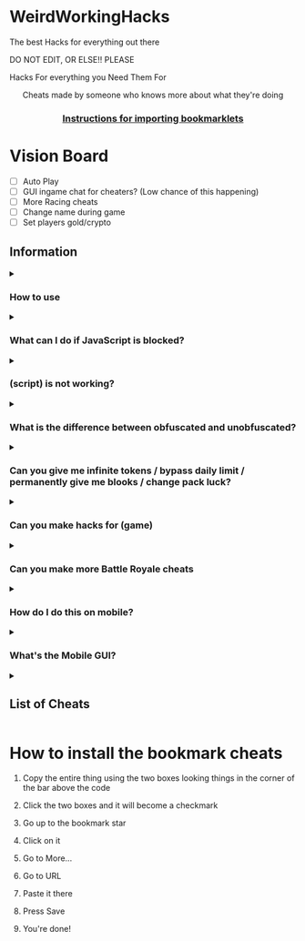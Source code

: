 # WeirdWorkingHacks
The best Hacks for everything out there

DO NOT EDIT, OR ELSE!!
PLEASE

Hacks For everything you Need Them For 

<p align="center">Cheats made by someone who knows more about what they're doing</p>
<h3 align="center"><a href="https://github.com/RONAKPATELLLLLLL/WeirdWorkingHacks/tree/main/Tutorials/Blooket%20Cheats">Instructions for importing bookmarklets</a></h2>

# Vision Board

- [ ] Auto Play
- [ ] GUI ingame chat for cheaters? (Low chance of this happening)
- [ ] More Racing cheats
- [ ] Change name during game
- [ ] Set players gold/crypto

## Information

<details><summary><h3>How to use</h3></summary>

There are 3 good methods to using these scripts:
1. Importing one of the Bookmarklets.html files using [these instructions](https://github.com/RONAKPATELLLLLLL/WeirdWorkingHacks/tree/main/Tutorials/Blooket%20Cheats)
2. Going to the [GitHub pages site](https://minesraft2.github.io/Blooket-Cheats), choosing a gamemode, then dragging a cheat to your bookmarks bar or clicking one to copy the script
3. Copying a script and running it in the inspect element console
</details>

<details><summary><h3>What can I do if JavaScript is blocked?</h3></summary>

We don't actually know what to do about this or how to fix it, sorry.
</details>

<details><summary><h3>(script) is not working?</h3></summary>

Make sure you're running it properly, if it still doesn't work and other cheats do, then make an issue
</details>

<details><summary><h3>What is the difference between obfuscated and unobfuscated?</h3></summary>

Obfuscated are scripts that are changed to be unreadable, unobfuscated are the original scripts (both with an added update checker).
Unobfuscated scripts will not work if you try copying it and pasting it into a bookmarklet. This is because of the lack of semicolons in certain places. Please either use the obfuscated scripts or use one of the methods mentions in the first FAQ
</details>

<details><summary><h3>Can you give me infinite tokens / bypass daily limit / permanently give me blooks / change pack luck?</h3></summary>

No, these are things we would've already done if they were possible, they're managed on the backend of Blooket so we can't modify them
</details>

<details><summary><h3>Can you make hacks for (game)</h3></summary>

I'll start making scripts for other games when the Blooket scripts stop needing so much maintenance
</details>

<details><summary><h3>Can you make more Battle Royale cheats</h3></summary>

Battle Royale is a gamemode that works almost entirely on the host's end. The only thing we have control over is answering questions.
</details>

<details><summary><h3>How do I do this on mobile?</h3></summary>

These scripts aren't made for mobile, so we don't really know how to get them to work on it.
</details>

<details><summary><h3>What's the Mobile GUI?</h3></summary>

The mobile GUI is the original GUI I made long ago. Some people said it worked on mobile and it's a lot neater for mobile use apparently so we just called it that.
</details>


<details><summary><h2>List of Cheats</h2></summary>

* [GUI]
* [Mobile GUI]
### [Monster Brawl]
* [Double Enemy XP]
* [Half Enemy Speed]
* [Instant Kill]
* [Invincibility]
* [Kill Enemies]
* [Magnet]
* [Max Current Abilities]
* [Next Level]
* [Remove Obstacles]
* [Reset Health]
### [Cafe]
* [Max Items]
* [Remove Customers]
* [Reset Abilities]
* [Set Cash]
* [Stock Food]
### [Crypto Hack]
* [Always Triple]
* [Auto Guess] 
* [Choice ESP]
* [Password ESP]
* [Remove Hack]
* [Set Crypto]
* [Set Password]
* [Steal Players Crypto]
### [Deceptive Dinos]
* [Auto Choose]
* [Rock ESP]
* [Set Fossils]
* [Set Multiplier]
* [Stop Cheating]
### [Tower of Doom]
* [Fill Deck]
* [Max Cards]
* [Max Health]
* [Max Stats]
* [Min Enemy]
* [Set Coins]
### [Factory]
* [Choose Blook]
* [Max Blooks]
* [Remove Glitches]
* [Send Glitch]
* [Set All Mega Bot]
* [Set Cash]
### [Fishing Frenzy]
* [Frenzy]
* [Remove Distraction]
* [Send Distraction]
* [Set Lure]
* [Set Weight]
### [Flappy Blook]
* [Set Score]
* [Toggle Ghost]
### [Global]
* [Anti Flood Game]
* [Auto Answer]
* [Auto Sell Dupes On Open]
* [Every Answer Correct]
* [Flood Game]
* [Get Daily Rewards]
* [Highlight Answers]
* [Prevent Suspension]
* [Remove Random Name]
* [Sell Cheap Duplicates]
* [Sell Duplicate Blooks]
* [Simulate Pack]
* [Simulate Unlock]
* [Spam Buy Blooks]
* [Unlock Plus Gamemodes]
* [Use Any Blook]
#### [Intervals]
* [Auto Answer]
* [Highlight Answers]
### [Gold Quest]
* [Always Triple]
* [Auto Choose]
* [Chest ESP]
* [Reset All Gold]
* [Reset Players Gold]
* [Set Gold]
* [Swap Gold]
### [Crazy Kingdom]
* [Choice ESP]
* [Choice ESP Loop]
* [Disable Toucan]
* [Max Stats]
* [Set Guests]
* [Skip Guest]
### [Battle Royale]
* [Auto Answer]
#### [Intervals]
* [Auto Answer]
### [Blook Rush]
* [Set Blooks]
* [Set Defense]
### [Tower Defense]
* [Earthquake]
* [Max Towers]
* [Remove Ducks]
* [Remove Enemies]
* [Remove Obsticles]
* [Set Damage]
* [Set Round]
* [Set Tokens]
### [Tower Defense 2]
* [Max Towers]
* [Remove Enemies]
* [Set Coins]
* [Set Health]
* [Set Round]
### [Santa's Workshop]
* [Remove Distractions]
* [Send Distraction]
* [Set Toys]
* [Set Toys Per Question]
* [Swap Toys]
</details>

[^1]: [Overtime](https://github.com/overtimepog)


# How to install the bookmark cheats



1. Copy the entire thing using the two boxes looking things in the corner of the bar above the code

2. Click the two boxes and it will become a checkmark

3. Go up to the bookmark star

4. Click on it

5. Go to More...

6. Go to URL

7. Paste it there

8. Press Save

9. You're done!
